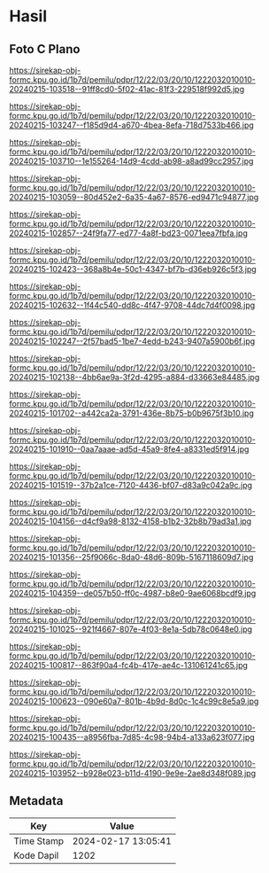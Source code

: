 # Hasil

## Foto C Plano

https://sirekap-obj-formc.kpu.go.id/1b7d/pemilu/pdpr/12/22/03/20/10/1222032010010-20240215-103518--91ff8cd0-5f02-41ac-81f3-229518f992d5.jpg

https://sirekap-obj-formc.kpu.go.id/1b7d/pemilu/pdpr/12/22/03/20/10/1222032010010-20240215-103247--f185d9d4-a670-4bea-8efa-718d7533b466.jpg

https://sirekap-obj-formc.kpu.go.id/1b7d/pemilu/pdpr/12/22/03/20/10/1222032010010-20240215-103710--1e155264-14d9-4cdd-ab98-a8ad99cc2957.jpg

https://sirekap-obj-formc.kpu.go.id/1b7d/pemilu/pdpr/12/22/03/20/10/1222032010010-20240215-103059--80d452e2-6a35-4a67-8576-ed9471c94877.jpg

https://sirekap-obj-formc.kpu.go.id/1b7d/pemilu/pdpr/12/22/03/20/10/1222032010010-20240215-102857--24f9fa77-ed77-4a8f-bd23-0071eea7fbfa.jpg

https://sirekap-obj-formc.kpu.go.id/1b7d/pemilu/pdpr/12/22/03/20/10/1222032010010-20240215-102423--368a8b4e-50c1-4347-bf7b-d36eb926c5f3.jpg

https://sirekap-obj-formc.kpu.go.id/1b7d/pemilu/pdpr/12/22/03/20/10/1222032010010-20240215-102632--1f44c540-dd8c-4f47-9708-44dc7d4f0098.jpg

https://sirekap-obj-formc.kpu.go.id/1b7d/pemilu/pdpr/12/22/03/20/10/1222032010010-20240215-102247--2f57bad5-1be7-4edd-b243-9407a5900b6f.jpg

https://sirekap-obj-formc.kpu.go.id/1b7d/pemilu/pdpr/12/22/03/20/10/1222032010010-20240215-102138--4bb6ae9a-3f2d-4295-a884-d33663e84485.jpg

https://sirekap-obj-formc.kpu.go.id/1b7d/pemilu/pdpr/12/22/03/20/10/1222032010010-20240215-101702--a442ca2a-3791-436e-8b75-b0b9675f3b10.jpg

https://sirekap-obj-formc.kpu.go.id/1b7d/pemilu/pdpr/12/22/03/20/10/1222032010010-20240215-101910--0aa7aaae-ad5d-45a9-8fe4-a8331ed5f914.jpg

https://sirekap-obj-formc.kpu.go.id/1b7d/pemilu/pdpr/12/22/03/20/10/1222032010010-20240215-101519--37b2a1ce-7120-4436-bf07-d83a9c042a9c.jpg

https://sirekap-obj-formc.kpu.go.id/1b7d/pemilu/pdpr/12/22/03/20/10/1222032010010-20240215-104156--d4cf9a98-8132-4158-b1b2-32b8b79ad3a1.jpg

https://sirekap-obj-formc.kpu.go.id/1b7d/pemilu/pdpr/12/22/03/20/10/1222032010010-20240215-101356--25f9066c-8da0-48d6-809b-5167118609d7.jpg

https://sirekap-obj-formc.kpu.go.id/1b7d/pemilu/pdpr/12/22/03/20/10/1222032010010-20240215-104359--de057b50-ff0c-4987-b8e0-9ae6068bcdf9.jpg

https://sirekap-obj-formc.kpu.go.id/1b7d/pemilu/pdpr/12/22/03/20/10/1222032010010-20240215-101025--921f4667-807e-4f03-8e1a-5db78c0648e0.jpg

https://sirekap-obj-formc.kpu.go.id/1b7d/pemilu/pdpr/12/22/03/20/10/1222032010010-20240215-100817--863f90a4-fc4b-417e-ae4c-131061241c65.jpg

https://sirekap-obj-formc.kpu.go.id/1b7d/pemilu/pdpr/12/22/03/20/10/1222032010010-20240215-100623--090e60a7-801b-4b9d-8d0c-1c4c99c8e5a9.jpg

https://sirekap-obj-formc.kpu.go.id/1b7d/pemilu/pdpr/12/22/03/20/10/1222032010010-20240215-100435--a8956fba-7d85-4c98-94b4-a133a623f077.jpg

https://sirekap-obj-formc.kpu.go.id/1b7d/pemilu/pdpr/12/22/03/20/10/1222032010010-20240215-103952--b928e023-b11d-4190-9e9e-2ae8d348f089.jpg


## Metadata

| Key        | Value               |
| ---------- | ------------------- |
| Time Stamp | 2024-02-17 13:05:41 |
| Kode Dapil | 1202                |



